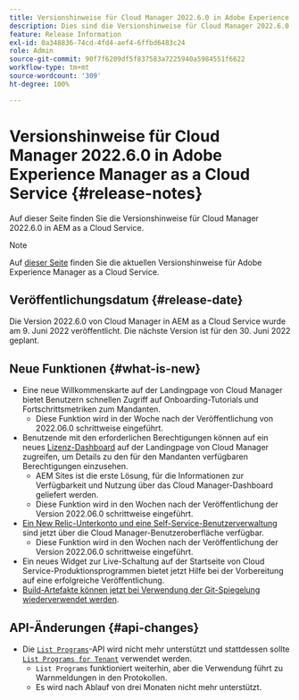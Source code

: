 ```yaml
---
title: Versionshinweise für Cloud Manager 2022.6.0 in Adobe Experience Manager as a Cloud Service
description: Dies sind die Versionshinweise für Cloud Manager 2022.6.0 in AEM as a Cloud Service.
feature: Release Information
exl-id: 0a348836-74cd-4fd4-aef4-6ffbd6483c24
role: Admin
source-git-commit: 90f7f6209df5f837583a7225940a5984551f6622
workflow-type: tm+mt
source-wordcount: '309'
ht-degree: 100%

---
```


# Versionshinweise für Cloud Manager 2022.6.0 in Adobe Experience Manager as a Cloud Service {#release-notes}

Auf dieser Seite finden Sie die Versionshinweise für Cloud Manager 2022.6.0 in AEM as a Cloud Service.

>[!NOTE]
>
>Auf [dieser Seite](/help/release-notes/release-notes-cloud/release-notes-current.md) finden Sie die aktuellen Versionshinweise für Adobe Experience Manager as a Cloud Service.

## Veröffentlichungsdatum {#release-date}

Die Version 2022.6.0 von Cloud Manager in AEM as a Cloud Service wurde am 9. Juni 2022 veröffentlicht. Die nächste Version ist für den 30. Juni 2022 geplant.

## Neue Funktionen {#what-is-new}

* Eine neue Willkommenskarte auf der Landingpage von Cloud Manager bietet Benutzern schnellen Zugriff auf Onboarding-Tutorials und Fortschrittsmetriken zum Mandanten.
   * Diese Funktion wird in der Woche nach der Veröffentlichung von 2022.06.0 schrittweise eingeführt.
* Benutzende mit den erforderlichen Berechtigungen können auf ein neues [Lizenz-Dashboard](/help/implementing/cloud-manager/license-dashboard.md) auf der Landingpage von Cloud Manager zugreifen, um Details zu den für den Mandanten verfügbaren Berechtigungen einzusehen.
   * AEM Sites ist die erste Lösung, für die Informationen zur Verfügbarkeit und Nutzung über das Cloud Manager-Dashboard geliefert werden.
   * Diese Funktion wird in den Wochen nach der Veröffentlichung der Version 2022.06.0 schrittweise eingeführt.
* [Ein New Relic-Unterkonto und eine Self-Service-Benutzerverwaltung](/help/implementing/cloud-manager/user-access-new-relic.md) sind jetzt über die Cloud Manager-Benutzeroberfläche verfügbar.
   * Diese Funktion wird in den Wochen nach der Veröffentlichung der Version 2022.06.0 schrittweise eingeführt.
* Ein neues Widget zur Live-Schaltung auf der Startseite von Cloud Service-Produktionsprogrammen bietet jetzt Hilfe bei der Vorbereitung auf eine erfolgreiche Veröffentlichung.
* [Build-Artefakte können jetzt bei Verwendung der Git-Spiegelung wiederverwendet werden](/help/implementing/cloud-manager/getting-access-to-aem-in-cloud/setting-up-project.md#build-artifact-reuse).

## API-Änderungen {#api-changes}

* Die [`List Programs`](https://developer.adobe.com/experience-cloud/cloud-manager/reference/api/#operation/getPrograms)-API wird nicht mehr unterstützt und stattdessen sollte [`List Programs for Tenant`](https://developer.adobe.com/experience-cloud/cloud-manager/reference/api/#operation/getProgramsForTenant) verwendet werden.
   * `List Programs` funktioniert weiterhin, aber die Verwendung führt zu Warnmeldungen in den Protokollen.
   * Es wird nach Ablauf von drei Monaten nicht mehr unterstützt.
